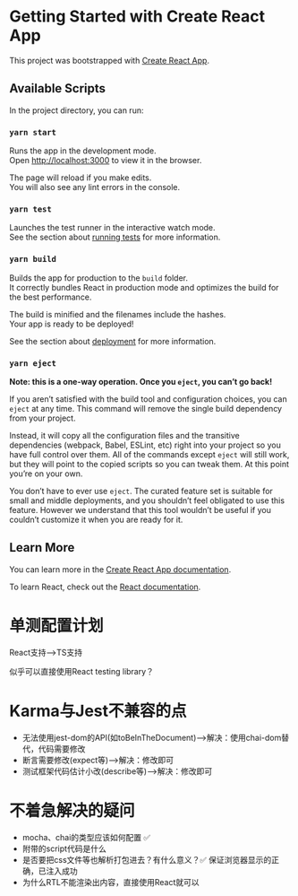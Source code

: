 # Getting Started with Create React App

This project was bootstrapped with [Create React App](https://github.com/facebook/create-react-app).

## Available Scripts

In the project directory, you can run:

### `yarn start`

Runs the app in the development mode.\
Open [http://localhost:3000](http://localhost:3000) to view it in the browser.

The page will reload if you make edits.\
You will also see any lint errors in the console.

### `yarn test`

Launches the test runner in the interactive watch mode.\
See the section about [running tests](https://facebook.github.io/create-react-app/docs/running-tests) for more information.

### `yarn build`

Builds the app for production to the `build` folder.\
It correctly bundles React in production mode and optimizes the build for the best performance.

The build is minified and the filenames include the hashes.\
Your app is ready to be deployed!

See the section about [deployment](https://facebook.github.io/create-react-app/docs/deployment) for more information.

### `yarn eject`

**Note: this is a one-way operation. Once you `eject`, you can’t go back!**

If you aren’t satisfied with the build tool and configuration choices, you can `eject` at any time. This command will remove the single build dependency from your project.

Instead, it will copy all the configuration files and the transitive dependencies (webpack, Babel, ESLint, etc) right into your project so you have full control over them. All of the commands except `eject` will still work, but they will point to the copied scripts so you can tweak them. At this point you’re on your own.

You don’t have to ever use `eject`. The curated feature set is suitable for small and middle deployments, and you shouldn’t feel obligated to use this feature. However we understand that this tool wouldn’t be useful if you couldn’t customize it when you are ready for it.

## Learn More

You can learn more in the [Create React App documentation](https://facebook.github.io/create-react-app/docs/getting-started).

To learn React, check out the [React documentation](https://reactjs.org/).


# 单测配置计划
React支持——>TS支持

似乎可以直接使用React testing library？

# Karma与Jest不兼容的点
* 无法使用jest-dom的API(如toBeInTheDocument)——>解决：使用chai-dom替代，代码需要修改
* 断言需要修改(expect等)——>解决：修改即可
* 测试框架代码估计小改(describe等)——>解决：修改即可


# 不着急解决的疑问
* mocha、chai的类型应该如何配置 ✅
* 附带的script代码是什么
* 是否要把css文件等也解析打包进去？有什么意义？✅ 保证浏览器显示的正确，已注入成功
* 为什么RTL不能渲染出内容，直接使用React就可以